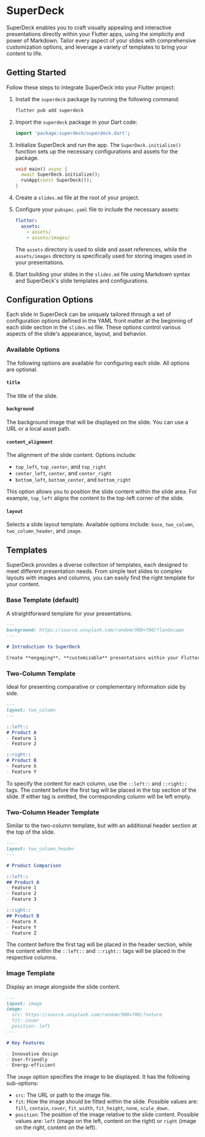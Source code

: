 # SuperDeck

SuperDeck enables you to craft visually appealing and interactive presentations directly within your Flutter apps, using the simplicity and power of Markdown. Tailor every aspect of your slides with comprehensive customization options, and leverage a variety of templates to bring your content to life.


## Getting Started

Follow these steps to integrate SuperDeck into your Flutter project:

1. Install the `superdeck` package by running the following command:

   ```bash
   flutter pub add superdeck
   ```

2. Import the `superdeck` package in your Dart code:

   ```dart
   import 'package:superdeck/superdeck.dart';
   ```

3. Initialize SuperDeck and run the app. The `SuperDeck.initialize()` function sets up the necessary configurations and assets for the package.

   ```dart
   void main() async {
     await SuperDeck.initialize();
     runApp(const SuperDeck());
   }
   ```

4. Create a `slides.md` file at the root of your project.

5. Configure your `pubspec.yaml` file to include the necessary assets:

   ```yaml
   flutter:
     assets:
       - assets/
       - assets/images/
   ```

   The `assets` directory is used to slide and asset references, while the `assets/images` directory is specifically used for storing images used in your presentations.

6. Start building your slides in the `slides.md` file using Markdown syntax and SuperDeck's slide templates and configurations.

## Configuration Options

Each slide in SuperDeck can be uniquely tailored through a set of configuration options defined in the YAML front matter at the beginning of each slide section in the `slides.md` file. These options control various aspects of the slide's appearance, layout, and behavior.

### Available Options

The following options are available for configuring each slide. All options are optional.

#### `title`

The title of the slide.

#### `background`

The background image that will be displayed on the slide. You can use a URL or a local asset path.

#### `content_alignment`

The alignment of the slide content. Options include:

- `top_left`, `top_center`, and `top_right`
- `center_left`, `center`, and `center_right`
- `bottom_left`, `bottom_center`, and `bottom_right`

This option allows you to position the slide content within the slide area. For example, `top_left` aligns the content to the top-left corner of the slide.

#### `layout`

Selects a slide layout template. Available options include: `base`, `two_column`, `two_column_header`, and `image`.

## Templates

SuperDeck provides a diverse collection of templates, each designed to meet different presentation needs. From simple text slides to complex layouts with images and columns, you can easily find the right template for your content.

### Base Template (default)

A straightforward template for your presentations.

```markdown
---
background: https://source.unsplash.com/random/900×700/?landscape
---

# Introduction to SuperDeck

Create **engaging**, **customizable** presentations within your Flutter app.
```

### Two-Column Template

Ideal for presenting comparative or complementary information side by side.

```markdown
---
layout: two_column
---

::left::
# Product A
- Feature 1
- Feature 2

::right::
# Product B
- Feature X
- Feature Y
```

To specify the content for each column, use the `::left::` and `::right::` tags. The content before the first tag will be placed in the top section of the slide. If either tag is omitted, the corresponding column will be left empty.

### Two-Column Header Template

Similar to the two-column template, but with an additional header section at the top of the slide.

```markdown
---
layout: two_column_header
---

# Product Comparison

::left::
## Product A
- Feature 1
- Feature 2
- Feature 3

::right::
## Product B
- Feature X
- Feature Y
- Feature Z
```

The content before the first tag will be placed in the header section, while the content within the `::left::` and `::right::` tags will be placed in the respective columns.

### Image Template

Display an image alongside the slide content.

```markdown
---
layout: image
image:
  src: https://source.unsplash.com/random/900×700/?nature
  fit: cover
  position: left
---

# Key Features

- Innovative design
- User-friendly
- Energy-efficient
```

The `image` option specifies the image to be displayed. It has the following sub-options:

- `src`: The URL or path to the image file.
- `fit`: How the image should be fitted within the slide. Possible values are: `fill`, `contain`, `cover`, `fit_width`, `fit_height`, `none`, `scale_down`.
- `position`: The position of the image relative to the slide content. Possible values are: `left` (image on the left, content on the right) or `right` (image on the right, content on the left).
